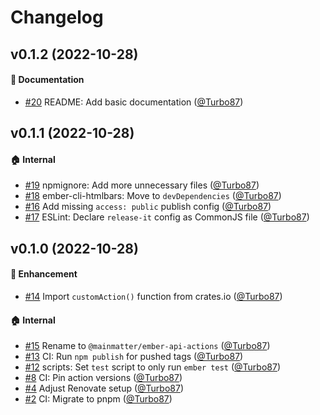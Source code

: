 # Changelog

## v0.1.2 (2022-10-28)

#### :memo: Documentation
* [#20](https://github.com/mainmatter/ember-api-actions/pull/20) README: Add basic documentation ([@Turbo87](https://github.com/Turbo87))

## v0.1.1 (2022-10-28)

#### :house: Internal
* [#19](https://github.com/mainmatter/ember-api-actions/pull/19) npmignore: Add more unnecessary files ([@Turbo87](https://github.com/Turbo87))
* [#18](https://github.com/mainmatter/ember-api-actions/pull/18) ember-cli-htmlbars: Move to `devDependencies` ([@Turbo87](https://github.com/Turbo87))
* [#16](https://github.com/mainmatter/ember-api-actions/pull/16) Add missing `access: public` publish config ([@Turbo87](https://github.com/Turbo87))
* [#17](https://github.com/mainmatter/ember-api-actions/pull/17) ESLint: Declare `release-it` config as CommonJS file ([@Turbo87](https://github.com/Turbo87))

## v0.1.0 (2022-10-28)

#### :rocket: Enhancement
* [#14](https://github.com/mainmatter/ember-api-actions/pull/14) Import `customAction()` function from crates.io ([@Turbo87](https://github.com/Turbo87))

#### :house: Internal
* [#15](https://github.com/mainmatter/ember-api-actions/pull/15) Rename to `@mainmatter/ember-api-actions` ([@Turbo87](https://github.com/Turbo87))
* [#13](https://github.com/mainmatter/ember-api-actions/pull/13) CI: Run `npm publish` for pushed tags ([@Turbo87](https://github.com/Turbo87))
* [#12](https://github.com/mainmatter/ember-api-actions/pull/12) scripts: Set `test` script to only run `ember test` ([@Turbo87](https://github.com/Turbo87))
* [#8](https://github.com/mainmatter/ember-api-actions/pull/8) CI: Pin action versions ([@Turbo87](https://github.com/Turbo87))
* [#4](https://github.com/mainmatter/ember-api-actions/pull/4) Adjust Renovate setup ([@Turbo87](https://github.com/Turbo87))
* [#2](https://github.com/mainmatter/ember-api-actions/pull/2) CI: Migrate to pnpm ([@Turbo87](https://github.com/Turbo87))
